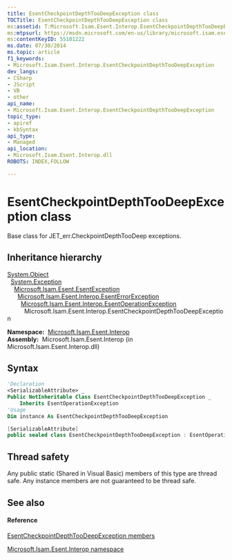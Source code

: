 ```yaml
---
title: EsentCheckpointDepthTooDeepException class
TOCTitle: EsentCheckpointDepthTooDeepException class
ms:assetid: T:Microsoft.Isam.Esent.Interop.EsentCheckpointDepthTooDeepException
ms:mtpsurl: https://msdn.microsoft.com/en-us/library/microsoft.isam.esent.interop.esentcheckpointdepthtoodeepexception(v=EXCHG.10)
ms:contentKeyID: 55101222
ms.date: 07/30/2014
ms.topic: article
f1_keywords:
- Microsoft.Isam.Esent.Interop.EsentCheckpointDepthTooDeepException
dev_langs:
- CSharp
- JScript
- VB
- other
api_name: 
- Microsoft.Isam.Esent.Interop.EsentCheckpointDepthTooDeepException
topic_type: 
- apiref
- kbSyntax
api_type: 
- Managed
api_location: 
- Microsoft.Isam.Esent.Interop.dll
ROBOTS: INDEX,FOLLOW

---
```


# EsentCheckpointDepthTooDeepException class

Base class for JET_err.CheckpointDepthTooDeep exceptions.

## Inheritance hierarchy

[System.Object](https://docs.microsoft.com/dotnet/api/system.object?redirectedfrom=MSDN)  
  [System.Exception](https://docs.microsoft.com/dotnet/api/system.exception?redirectedfrom=MSDN)  
    [Microsoft.Isam.Esent.EsentException](dn292088\(v=exchg.10\).md)  
      [Microsoft.Isam.Esent.Interop.EsentErrorException](dn274314\(v=exchg.10\).md)  
        [Microsoft.Isam.Esent.Interop.EsentOperationException](dn319727\(v=exchg.10\).md)  
          Microsoft.Isam.Esent.Interop.EsentCheckpointDepthTooDeepException  

**Namespace:**  [Microsoft.Isam.Esent.Interop](hh596136\(v=exchg.10\).md)  
**Assembly:**  Microsoft.Isam.Esent.Interop (in Microsoft.Isam.Esent.Interop.dll)

## Syntax

``` vb
'Declaration
<SerializableAttribute> _
Public NotInheritable Class EsentCheckpointDepthTooDeepException _
    Inherits EsentOperationException
'Usage
Dim instance As EsentCheckpointDepthTooDeepException
```

``` csharp
[SerializableAttribute]
public sealed class EsentCheckpointDepthTooDeepException : EsentOperationException
```

## Thread safety

Any public static (Shared in Visual Basic) members of this type are thread safe. Any instance members are not guaranteed to be thread safe.

## See also

#### Reference

[EsentCheckpointDepthTooDeepException members](dn274137\(v=exchg.10\).md)

[Microsoft.Isam.Esent.Interop namespace](hh596136\(v=exchg.10\).md)

